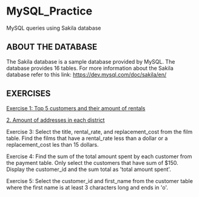 # MySQL_Practice
MySQL queries using Sakila database 

## ABOUT THE DATABASE
The Sakila database is a sample database provided by MySQL. The database provides 16 tables.
For more information about the Sakila database refer to this link: https://dev.mysql.com/doc/sakila/en/ 

## EXERCISES
[Exercise 1: Top 5 customers and their amount of rentals](https://github.com/charinafaye7/MySQL_Practice/blob/main/Top_Customers%20_Rentals.sql)

[2. Amount of addresses in each district](https://github.com/charinafaye7/MySQL_Practice/blob/main/2.%20Amount_of_Addresses.sql)

Exercise 3: Select the title, rental_rate, and replacement_cost from the film table. Find the films that have a rental_rate less than a dollar or a replacement_cost les than 15 dollars.

Exercise 4: Find the sum of the total amount spent by each customer from the payment table. Only select the customers that have sum of $150. Display the customer_id and the sum total as 'total amount spent'.

Exercise 5: Select the customer_id and first_name from the customer table where the first name is at least 3 characters long and ends in 'o'.
